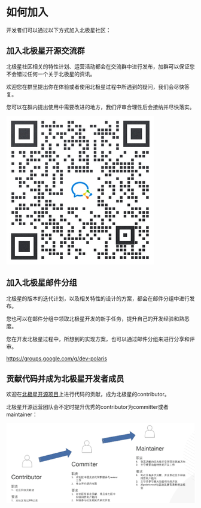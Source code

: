 # 如何加入

开发者们可以通过以下方式加入北极星社区：

## 加入北极星开源交流群

北极星社区相关的特性计划、运营活动都会在交流群中进行发布，加群可以保证您不会错过任何一个关于北极星的资讯。

欢迎您在群里提出你在体验或者使用北极星过程中所遇到的疑问，我们会尽快答复。

您可以在群内提出使用中需要改进的地方，我们评审合理性后会接纳并尽快落实。

![](pic/chat_group.jpg)

## 加入北极星邮件分组

北极星的版本的迭代计划，以及相关特性的设计的方案，都会在邮件分组中进行发布。

您也可以在邮件分组中领取北极星开发的新手任务，提升自己的开发经验和熟悉度。

您在开发北极星过程中，所想到的实现方案，也可以通过邮件分组来进行分享和评审。

https://groups.google.com/g/dev-polaris

## 贡献代码并成为北极星开发者成员

欢迎在[北极星开源项目](https://github.com/polarismesh)上进行代码的贡献，成为北极星的contributor。

北极星开源运营团队会不定时提升优秀的contributor为committer或者maintainer：

![](pic/promote.png)

